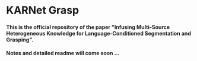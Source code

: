 # KARNet Grasp
#### This is the official repository of the paper "Infusing Multi-Source Heterogeneous Knowledge for Language-Conditioned Segmentation and Grasping".
#### Notes and detailed readme will come soon ...
